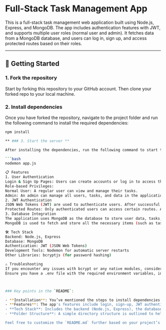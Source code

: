 # Full-Stack Task Management App

This is a full-stack task management web application built using Node.js, Express, and MongoDB. The app includes authentication features with JWT, and supports multiple user roles (normal user and admin). It fetches data from a MongoDB database, and users can log in, sign up, and access protected routes based on their roles.

---

## 🚀 Getting Started

### 1. Fork the repository

Start by forking this repository to your GitHub account. Then clone your forked repo to your local machine.

### 2. Install dependencies

Once you have forked the repository, navigate to the project folder and run the following command to install the required dependencies:

```bash
npm install

** ### 3. Start the server **

After installing the dependencies, run the following command to start the application:

```bash
nodemon app.js

📋 Features
1. User Authentication
Login & Sign Up Pages: Users can create accounts or log in to access the application.
Role-based Privileges:
Normal User: A regular user can view and manage their tasks.
Admin: An admin can manage all users, tasks, and data in the application.
2. JWT Authentication
JSON Web Tokens (JWT) are used to authenticate users. After successful login, a JWT token is generated and used to protect routes.
Protected Routes: Only authenticated users can access certain routes. Admin routes are protected by an additional authorization layer.
3. Database Integration
The application uses MongoDB as the database to store user data, tasks, and other application data.
MongoDB is used to fetch and store all the necessary items (such as tasks or any other user-related data).

🛠️ Tech Stack
Backend: Node.js, Express
Database: MongoDB
Authentication: JWT (JSON Web Tokens)
Development Tools: Nodemon for automatic server restarts
Other Libraries: bcryptjs (for password hashing)

⚠️ Troubleshooting
If you encounter any issues with bcrypt or any native modules, consider using bcryptjs as a fallback.
Ensure you have a .env file with the required environment variables, including your MongoDB URI and JWT secret



### Key points in the `README`:

- **Installation**: You’ve mentioned the steps to install dependencies (`npm install`) and run the server using `nodemon`.
- **Features**: The app's features include login, sign-up, JWT authentication, and role-based access (normal user/admin).
- **Tech Stack**: Includes the backend (Node.js, Express), the database (MongoDB), and JWT for authentication.
- **Folder Structure**: A simple directory structure is outlined to help the developer navigate the project easily.

Feel free to customize the `README.md` further based on your project’s specific requirements or any additional configurations!

